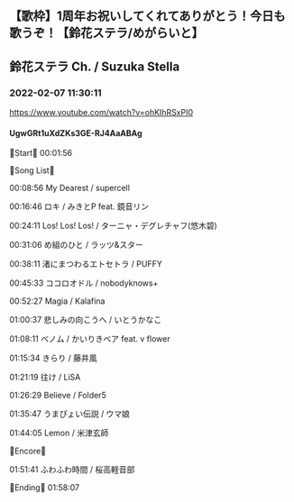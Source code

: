 ## 【歌枠】1周年お祝いしてくれてありがとう！今日も歌うぞ！【鈴花ステラ/めがらいと】
## 鈴花ステラ Ch. / Suzuka Stella
### 2022-02-07 11:30:11
https://www.youtube.com/watch?v=ohKIhRSxPI0
#### UgwGRt1uXdZKs3GE-RJ4AaABAg
🔔Start🔔 00:01:56



🔔Song List🔔

00:08:56 My Dearest / supercell

00:16:46 ロキ / みきとP feat. 鏡音リン

00:24:11 Los! Los! Los! / ターニャ・デグレチャフ(悠木碧)

00:31:06 め組のひと / ラッツ&スター

00:38:11 渚にまつわるエトセトラ / PUFFY

00:45:33 ココロオドル / nobodyknows+

00:52:27 Magia / Kalafina

01:00:37 悲しみの向こうへ / いとうかなこ

01:08:11 ベノム / かいりきベア feat. v flower

01:15:34 きらり / 藤井風

01:21:19 往け / LiSA

01:26:29 Believe / Folder5

01:35:47 うまぴょい伝説 / ウマ娘

01:44:05 Lemon / 米津玄師



🔔Encore🔔

01:51:41 ふわふわ時間 / 桜高軽音部



🔔Ending🔔 01:58:07

